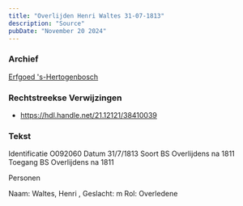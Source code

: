 ```yaml
---
title: "Overlijden Henri Waltes 31-07-1813"
description: "Source"
pubDate: "November 20 2024"
---
```


### Archief
[Erfgoed 's-Hertogenbosch](https://www.erfgoedshertogenbosch.nl/)

### Rechtstreekse Verwijzingen
- https://hdl.handle.net/21.12121/38410039

### Tekst
Identificatie O092060
Datum 31/7/1813
Soort BS Overlijdens na 1811
Toegang BS Overlijdens na 1811

Personen  

Naam:  Waltes, Henri ,
Geslacht:  m
Rol:  Overledene